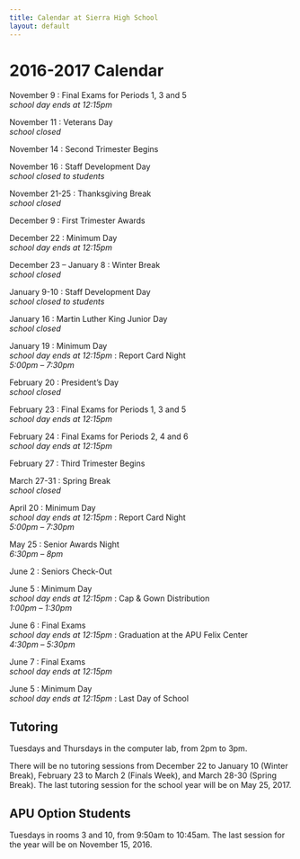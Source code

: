 ```yaml
---
title: Calendar at Sierra High School
layout: default
---
```


# 2016-2017 Calendar

November 9
: Final Exams for Periods 1, 3 and 5<br />*school day ends at 12:15pm*

November 11
: Veterans Day<br />*school closed*

November 14
: Second Trimester Begins

November 16
: Staff Development Day<br />*school closed to students*

November 21-25
: Thanksgiving Break<br />*school closed*

December 9
: First Trimester Awards

December 22
: Minimum Day<br />*school day ends at 12:15pm*

December 23 – January 8
: Winter Break<br />*school closed*

January 9-10
: Staff Development Day<br />*school closed to students*

January 16
: Martin Luther King Junior Day<br />*school closed*

January 19
: Minimum Day<br />*school day ends at 12:15pm*
: Report Card Night<br />*5:00pm – 7:30pm*

February 20
: President’s Day<br />*school closed*

February 23
: Final Exams for Periods 1, 3 and 5<br />*school day ends at 12:15pm*

February 24
: Final Exams for Periods 2, 4 and 6<br />*school day ends at 12:15pm*

February 27
: Third Trimester Begins

March 27-31
: Spring Break<br />*school closed*

April 20
: Minimum Day<br />*school day ends at 12:15pm*
: Report Card Night<br />*5:00pm – 7:30pm*

May 25
: Senior Awards Night<br />*6:30pm – 8pm*

June 2
: Seniors Check-Out

June 5
: Minimum Day<br />*school day ends at 12:15pm*
: Cap & Gown Distribution<br />*1:00pm – 1:30pm*

June 6
: Final Exams<br />*school day ends at 12:15pm*
: Graduation at the APU Felix Center<br />*4:30pm – 5:30pm*

June 7
: Final Exams<br />*school day ends at 12:15pm*

June 5
: Minimum Day<br />*school day ends at 12:15pm*
: Last Day of School

## Tutoring

Tuesdays and Thursdays in the computer lab, from 2pm to 3pm.

There will be no tutoring sessions from December 22 to January 10 (Winter Break), February 23 to March 2 (Finals Week), and March 28-30 (Spring Break). The last tutoring session for the school year will be on May 25, 2017.

## APU Option Students

Tuesdays in rooms 3 and 10, from 9:50am to 10:45am. The last session for the year will be on November 15, 2016.
